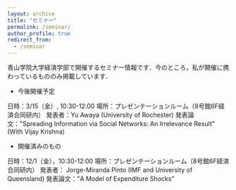 ```yaml
---
layout: archive
title: "セミナー"
permalink: /seminar/
author_profile: true
redirect_from:
  - /seminar
---
```


青山学院大学経済学部で開催するセミナー情報です．今のところ，私が開催に携わっているもののみ掲載しています．

* 今後開催予定

日時：3/15（金）, 10:30-12:00
場所：プレゼンテーションルーム（8号館6F経済合同研内）
発表者：Yu Awaya (University of Rochester)
発表論文："Spreading Information via Social Networks: An Irrelevance Result" (With Vijay Krishna)

* 開催済みのもの

日時：12/1（金），10:30-12:00
場所：プレゼンテーションルーム（8号館6F経済合同研内）
発表者： Jorge-Miranda Pinto (IMF and University of Queensland)
発表論文："A Model of Expenditure Shocks"